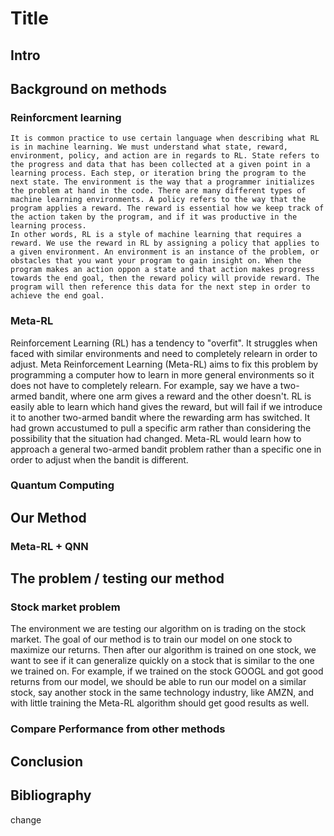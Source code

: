 # Title
## Intro
## Background on methods
### Reinforcment learning
    It is common practice to use certain language when describing what RL is in machine learning. We must understand what state, reward, environment, policy, and action are in regards to RL. State refers to the progress and data that has been collected at a given point in a learning process. Each step, or iteration bring the program to the next state. The environment is the way that a programmer initializes the problem at hand in the code. There are many different types of machine learning environments. A policy refers to the way that the program applies a reward. The reward is essential how we keep track of the action taken by the program, and if it was productive in the learning process.
    In other words, RL is a style of machine learning that requires a reward. We use the reward in RL by assigning a policy that applies to a given environment. An environment is an instance of the problem, or obstacles that you want your program to gain insight on. When the program makes an action oppon a state and that action makes progress towards the end goal, then the reward policy will provide reward. The program will then reference this data for the next step in order to achieve the end goal.
### Meta-RL

Reinforcement Learning (RL) has a tendency to "overfit". It struggles when faced with similar environments and need to completely relearn in order to adjust. Meta Reinforcement Learning (Meta-RL) aims to fix this problem by programming a computer how to learn in more general environments so it does not have to completely relearn. For example, say we have a two-armed bandit, where one arm gives a reward and the other doesn't. RL is easily able to learn which hand gives the reward, but will fail if we introduce it to another two-armed bandit where the rewarding arm has switched. It had grown accustumed to pull a specific arm rather than considering the possibility that the situation had changed. Meta-RL would learn how to approach a general two-armed bandit problem rather than a specific one in order to adjust when the bandit is different.

### Quantum Computing
## Our Method
### Meta-RL + QNN
## The problem / testing our method
### Stock market problem

The environment we are testing our algorithm on is trading on the stock market. The goal of our method is to train our model on one stock to maximize our returns. Then after our algorithm is trained on one stock, we want to see if it can generalize quickly on a stock that is similar to the one we trained on. For example, if we trained on the stock GOOGL and got good returns from our model, we should be able to run our model on a similar stock, say another stock in the same technology industry, like AMZN, and with little training the Meta-RL algorithm should get good results as well.

### Compare Performance from other methods
## Conclusion
## Bibliography
change